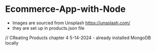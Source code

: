 # Ecommerce-App-with-Node

- Images are sourced from Unsplash https://unsplash.com/
- they are set up in products.json file


// CReating Products chapter 4 5-14-2024 - already installed MongoDB locally